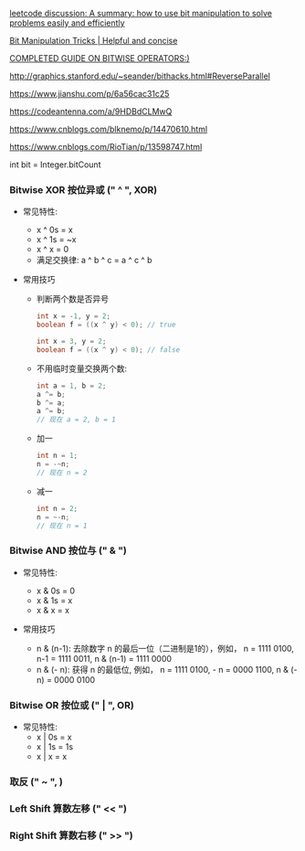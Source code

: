 
[leetcode discussion: A summary: how to use bit manipulation to solve problems easily and efficiently](https://leetcode.com/problems/sum-of-two-integers/discuss/84278/a-summary-how-to-use-bit-manipulation-to-solve-problems-easily-and-efficiently)   

[Bit Manipulation Tricks | Helpful and concise](https://leetcode.com/discuss/study-guide/1412978/Bit-Manipulation-Tricks-or-Helpful-and-concise)

[COMPLETED GUIDE ON BITWISE OPERATORS:)](https://leetcode.com/discuss/study-guide/1487055/completed-guide-on-bitwise-operators)

http://graphics.stanford.edu/~seander/bithacks.html#ReverseParallel

https://www.jianshu.com/p/6a56cac31c25

https://codeantenna.com/a/9HDBdCLMwQ

https://www.cnblogs.com/blknemo/p/14470610.html


https://www.cnblogs.com/RioTian/p/13598747.html

int bit = Integer.bitCount

### Bitwise XOR 按位异或 (" ^ ",  XOR)

- 常见特性:  
  - x ^ 0s = x  
  - x ^ 1s = ~x  
  - x ^ x = 0
  - 满足交换律: a ^ b ^ c = a ^ c ^ b

- 常用技巧
  - 判断两个数是否异号
    ```java
    int x = -1, y = 2;
    boolean f = ((x ^ y) < 0); // true

    int x = 3, y = 2;
    boolean f = ((x ^ y) < 0); // false
    ```

    
  - 不用临时变量交换两个数:  
    ```java
    int a = 1, b = 2;
    a ^= b;
    b ^= a;
    a ^= b;
    // 现在 a = 2, b = 1
    ```
  - 加一
    ```java
    int n = 1;
    n = -~n;
    // 现在 n = 2
    ```
  - 减一
    ```java
    int n = 2;
    n = ~-n;
    // 现在 n = 1
    ```

### Bitwise AND 按位与 (" & ")

- 常见特性:  
  - x & 0s = 0  
  - x & 1s = x  
  - x & x = x

- 常用技巧
  - n & (n-1): 去除数字 n 的最后一位（二进制是1的），例如， n = 1111 0100, n-1 = 1111 0011, n & (n-1) = 1111 0000
  - n & (- n): 获得 n 的最低位, 例如， n = 1111 0100, - n = 0000 1100, n & (- n) = 0000 0100



### Bitwise OR 按位或 (" | ", OR)

- 常见特性:  
  - x | 0s = x  
  - x | 1s = 1s  
  - x | x = x


### 取反 (" ~ ", )


### Left Shift 算数左移 (" << ")


### Right Shift 算数右移 (" >> ")
